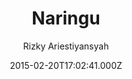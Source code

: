 ---
title: Naringu
github: https://github.com/ariestiyansyah/naringu
demo: https://naringu.oonlab.com
author: Rizky Ariestiyansyah
ssg:
  - Jekyll
cms:
  - No Cms
date: 2015-02-20T17:02:41.000Z
description: Naringu is jekyll dark theme
stale: true
disabled_reason: demo url not found
disabled: true
---